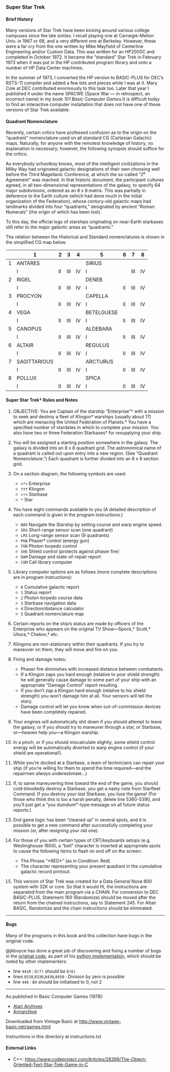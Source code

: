 ### Super Star Trek

#### Brief History
Many versions of Star Trek have been kicking around various college campuses since the late sixties. I recall playing one at Carnegie-Mellon Univ. in 1967 or 68, and a very different one at Berkeley. However, these were a far cry from the one written by Mike Mayfield of Centerline Engineering and/or Custom Data. This was written for an HP2000C and completed in October 1972. It became the “standard” Star Trek in February 1973 when it was put in the HP contributed program library and onto a number of HP Data Center machines.

In the summer of 1973, I converted the HP version to BASIC-PLUS for DEC’s RSTS-11 compiler and added a few bits and pieces while I was at it. Mary Cole at DEC contributed enormously to this task too. Later that year I published it under the name SPACWE (Space War — in retrospect, an incorrect name) in my book _101 Basic Computer Games_.It is difficult today to find an interactive computer installation that does not have one of these versions of Star Trek available.

#### Quadrant Nomenclature
Recently, certain critics have professed confusion as to the origin on the “quadrant” nomenclature used on all standard CG (Cartesian Galactic) maps. Naturally, for anyone with the remotest knowledge of history, no explanation is necessary; however, the following synopsis should suffice for the critics:

As everybody schoolboy knows, most of the intelligent civilizations in the Milky Way had originated galactic designations of their own choosing well before the Third Magellanic Conference, at which the so-called “2⁶ Agreement” was reached. In that historic document, the participant cultures agreed, in all two-dimensional representations of the galaxy, to specify 64 major subdivisions, ordered as an 8 x 8 matrix. This was partially in deference to the Earth culture (which had done much in the initial organization of the Federation), whose century-old galactic maps had landmarks divided into four “quadrants,” designated by ancient “Roman Numerals” (the origin of which has been lost).

To this day, the official logs of starships originating on near-Earth starbases still refer to the major galactic areas as “quadrants.”

The relation between the Historical and Standard nomenclatures is shown in the simplified CG map below.

|   | 1            | 2  | 3   | 4  | 5          | 6  | 7   | 8  |
|---|--------------|----|-----|----|------------|----|-----|----|
| 1 |    ANTARES   |    |     |    |   SIRIUS   |    |     |    |
|   | I            | II | III | IV | I          |    | III | IV |
| 2 |     RIGEL    |    |     |    |    DENEB   |    |     |    |
|   | I            | II | III | IV | I          | II | III | IV |
| 3 |    PROCYON   |    |     |    |   CAPELLA  |    |     |    |
|   | I            | II | III | IV | I          | II | III | IV |
| 4 | VEGA         |    |     |    | BETELGUESE |    |     |    |
|   | I            | II | III | IV | I          | II | III | IV |
| 5 |    CANOPUS   |    |     |    |  ALDEBARA  |    |     |    |
|   | I            | II | III | IV | I          | II | III | IV |
| 6 |    ALTAIR    |    |     |    |   REGULUS  |    |     |    |
|   | I            | II | III | IV | I          | II | III | IV |
| 7 | SAGITTARIOUS |    |     |    |  ARCTURUS  |    |     |    |
|   | I            | II | III | IV | I          | II | III | IV |
| 8 |    POLLUX    |    |     |    |    SPICA   |    |     |    |
|   | I            | II | III | IV | I          | II | III | IV |

#### Super Star Trek† Rules and Notes
1. OBJECTIVE: You are Captain of the starship “Enterprise”† with a mission to seek and destroy a fleet of Klingon† warships (usually about 17) which are menacing the United Federation of Planets.† You have a specified number of stardates in which to complete your mission. You also have two or three Federation Starbases† for resupplying your ship.

2. You will be assigned a starting position somewhere in the galaxy. The galaxy is divided into an 8 x 8 quadrant grid. The astronomical name of a quadrant is called out upon entry into a new region. (See “Quadrant Nomenclature.”) Each quadrant is further divided into an 8 x 8 section grid.

3. On a section diagram, the following symbols are used:
    - `<*>` Enterprise
    - `†††` Klingon
    - `>!<` Starbase
    - `*`   Star

4. You have eight commands available to you (A detailed description of each command is given in the program instructions.)
    - `NAV` Navigate the Starship by setting course and warp engine speed.
    - `SRS` Short-range sensor scan (one quadrant)
    - `LRS` Long-range sensor scan (9 quadrants)
    - `PHA` Phaser† control (energy gun)
    - `TOR` Photon torpedo control
    - `SHE` Shield control (protects against phaser fire)
    - `DAM` Damage and state-of-repair report
    - `COM` Call library computer

5. Library computer options are as follows (more complete descriptions are in program instructions):
    - `0` Cumulative galactic report
    - `1` Status report
    - `2` Photon torpedo course data
    - `3` Starbase navigation data
    - `4` Direction/distance calculator
    - `5` Quadrant nomenclature map

6. Certain reports on the ship’s status are made by officers of the Enterprise who appears on the original TV Show—Spock,† Scott,† Uhura,† Chekov,† etc.

7. Klingons are non-stationary within their quadrants. If you try to maneuver on them, they will move and fire on you.

8. Firing and damage notes:
    - Phaser fire diminishes with increased distance between combatants.
    - If a Klingon zaps you hard enough (relative to your shield strength) he will generally cause damage to some part of your ship with an appropriate “Damage Control” report resulting.
    - If you don’t zap a Klingon hard enough (relative to his shield strength) you won’t damage him at all. Your sensors will tell the story.
    - Damage control will let you know when out-of-commission devices have been completely repaired.

9. Your engines will automatically shit down if you should attempt to leave the galaxy, or if you should try to maneuver through a star, or Starbase, or—heaven help you—a Klingon warship.

10. In a pinch, or if you should miscalculate slightly, some shield control energy will be automatically diverted to warp engine control (if your shield are operational!).

11. While you’re docked at a Starbase, a team of technicians can repair your ship (if you’re willing for them to spend the time required—and the repairmen _always_ underestimate…)

12. If, to same maneuvering time toward the end of the game, you should cold-bloodedly destroy a Starbase, you get a nasty note from Starfleet Command. If you destroy your _last_ Starbase, you lose the game! (For those who think this is too a harsh penalty, delete line 5360-5390, and you’ll just get a “you dumdum!”-type message on all future status reports.)

13. End game logic has been “cleaned up” in several spots, and it is possible to get a new command after successfully completing your mission (or, after resigning your old one).

14. For those of you with certain types of CRT/keyboards setups (e.g. Westinghouse 1600), a “bell” character is inserted at appropriate spots to cause the following items to flash on and off on the screen:
    - The Phrase “\*RED\*” (as in Condition: Red)
    - The character representing your present quadrant in the cumulative galactic record printout.

15. This version of Star Trek was created for a Data General Nova 800 system with 32K or core. So that it would fit, the instructions are separated from the main program via a CHAIN. For conversion to DEC BASIC-PLUS, Statement 160 (Randomize) should be moved after the return from the chained instructions, say to Statement 245. For Altair BASIC, Randomize and the chain instructions should be eliminated.

---
#### Bugs

Many of the programs in this book and this collection have bugs in the original code. 

@jkboyce has done a great job of discovering and fixing a number of bugs in the [original code](superstartrek.bas), as part of his [python implementation](python/superstartrek.py), which should be noted by other implementers:

- line `4410` : `D(7)` should be `D(6)`
- lines `8310`,`8330`,`8430`,`8450` : Division by zero is possible
- line `440` : `B9` should be initialised to 0, not 2

---

As published in Basic Computer Games (1978):
- [Atari Archives](https://www.atariarchives.org/basicgames/showpage.php?page=157)
- [Annarchive](https://annarchive.com/files/Basic_Computer_Games_Microcomputer_Edition.pdf#page=166)

Downloaded from Vintage Basic at
http://www.vintage-basic.net/games.html

Instructions in this directory at
instructions.txt

#### External Links
 - C++: https://www.codeproject.com/Articles/28399/The-Object-Oriented-Text-Star-Trek-Game-in-C
